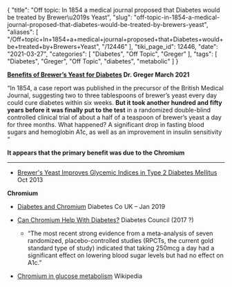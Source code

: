 {
    "title": "Off topic: In 1854 a medical journal proposed that Diabetes would be treated by Brewer\u2019s Yeast",
    "slug": "off-topic-in-1854-a-medical-journal-proposed-that-diabetes-would-be-treated-by-brewers-yeast",
    "aliases": [
        "/Off+topic+In+1854+a+medical+journal+proposed+that+Diabetes+would+be+treated+by+Brewers+Yeast",
        "/12446"
    ],
    "tiki_page_id": 12446,
    "date": "2021-03-27",
    "categories": [
        "Diabetes",
        "Off Topic",
        "Greger"
    ],
    "tags": [
        "Diabetes",
        "Greger",
        "Off Topic",
        "diabetes",
        "metabolic"
    ]
}


**[Benefits of Brewer’s Yeast for Diabetes](https://nutritionfacts.org/video/flashback-friday-benefits-of-brewers-yeast-for-diabetes/?utm_source=NutritionFacts.org&utm_campaign=2f3c071c74-RSS_VIDEO_DAILY&utm_medium=email&utm_term=0_40f9e497d1-2f3c071c74-25209481&mc_cid=2f3c071c74&mc_eid=b95641625a) Dr. Greger March 2021** 

“In 1854, a case report was published in the precursor of the British Medical Journal, suggesting two to three tablespoons of brewer’s yeast every day could cure diabetes within six weeks.  **But it took another hundred and fifty years before it was finally put to the test**  in a randomized double-blind controlled clinical trial of about a half of a teaspoon of brewer’s yeast a day for three months. What happened? A significant drop in fasting blood sugars and hemoglobin A1c, as well as an improvement in insulin sensitivity “

 **It appears that the primary benefit was due to the Chromium** 

---

* [Brewer's Yeast Improves Glycemic Indices in Type 2 Diabetes Mellitus](https://www.ncbi.nlm.nih.gov/pmc/articles/PMC3843299/%20) Oct 2013

 **Chromium** 

* [Diabetes and Chromium](https://www.diabetes.co.uk/Diabetes-and-Chromium.html) Diabetes Co UK – Jan 2019

* [Can Chromium Help With Diabetes?](https://www.thediabetescouncil.com/can-chromium-help-with-diabetes/%20) Diabetes Council  (2017 ?)

   * “The most recent strong evidence from a meta-analysis of seven randomized, placebo-controlled studies (RPCTs, the current gold standard type of study) indicated that taking 250mcg a day had a significant effect on lowering blood sugar levels but had no effect on A1c.”

* [Chromium in glucose metabolism](https://en.wikipedia.org/wiki/Chromium_in_glucose_metabolism) Wikipedia